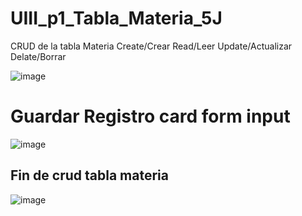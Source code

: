 # UIII_p1_Tabla_Materia_5J
CRUD de la tabla Materia  Create/Crear  Read/Leer  Update/Actualizar  Delate/Borrar

![image](https://github.com/user-attachments/assets/f79d4ef1-a76e-4141-90dc-4a2857916fd7)


# Guardar Registro card form input
![image](https://github.com/user-attachments/assets/43dcbb14-6cb8-4f2a-9bcc-4693573f696c)

## Fin de crud tabla materia
![image](https://github.com/user-attachments/assets/c5580323-b7dc-411b-a553-3b19dc09ad37)


